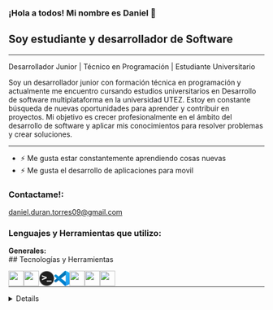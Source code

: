 ### ¡Hola a todos! Mi nombre es Daniel 👋

## Soy estudiante y desarrollador de Software

---
Desarrollador Junior | Técnico en Programación | Estudiante Universitario

Soy un desarrollador junior con formación técnica en programación y actualmente me encuentro cursando estudios universitarios en Desarrollo de software multiplataforma en la universidad UTEZ. Estoy en constante búsqueda de nuevas oportunidades para aprender y contribuir en proyectos. Mi objetivo es crecer profesionalmente en el ámbito del desarrollo de software y aplicar mis conocimientos para resolver problemas y crear soluciones.

---
- ⚡ Me gusta estar constantemente aprendiendo cosas nuevas
- ⚡ Me gusta el desarrollo de aplicaciones para movil

### Contactame!:
daniel.duran.torres09@gmail.com

### Lenguajes y Herramientas que utilizo:
__Generales:__ 
<br />## Tecnologías y Herramientas

<img align="left" src="https://raw.githubusercontent.com/jmnote/z-icons/master/svg/git.svg" width="30" height="30" />
<img align="left" src="https://raw.githubusercontent.com/jmnote/z-icons/master/svg/github.svg" width="30" height="30" />
<img align="left" src="https://raw.githubusercontent.com/github/explore/80688e429a7d4ef2fca1e82350fe8e3517d3494d/topics/terminal/terminal.png" width="30" height="30"/>
<img align="left" src="https://raw.githubusercontent.com/github/explore/80688e429a7d4ef2fca1e82350fe8e3517d3494d/topics/visual-studio-code/visual-studio-code.png" width="30" height="30"/>
<img align="left" src="https://upload.wikimedia.org/wikipedia/commons/6/6a/JavaScript-logo.png" width="30" height="30" />
<img align="left" src="https://upload.wikimedia.org/wikipedia/commons/a/a7/React-icon.svg" width="30" height="30" /><img align="left" <img align="left" 
<img align="left" src="https://simpleicons.org/icons/css3.svg" width="30" height="30" />
<br />

---
<details>
    
![GitHub stats](https://github-readme-stats.vercel.app/api?username=DaniDuran09&show_icons=true&theme=tokyonight)

![Top Langs](https://github-readme-stats.vercel.app/api/top-langs/?username=DaniDuran09&show_icons=true&theme=tokyonight)


</details>
    
</details>


<!---
DaniDuran09/DaniDuran09 is a ✨ special ✨ repository because its `README.md` (this file) appears on your GitHub profile.
You can click the Preview link to take a look at your changes.
--->
